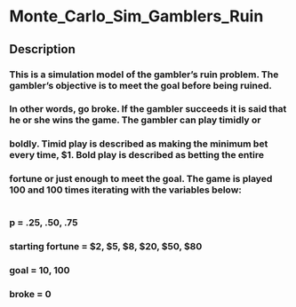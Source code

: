 # Monte_Carlo_Sim_Gamblers_Ruin
## Description 
### This is a simulation model of the gambler’s ruin problem. The gambler’s objective is to meet the goal before being ruined. 
### In other words, go broke. If the gambler succeeds it is said that he or she wins the game. The gambler can play timidly or
### boldly. Timid play is described as making the minimum bet every time, $1. Bold play is described as betting the entire 
### fortune or just enough to meet the goal. The game is played 100 and 100 times iterating with the variables below: 
# 
### p = .25, .50, .75
### starting fortune = $2, $5, $8, $20, $50, $80
### goal = 10, 100
### broke = 0 
